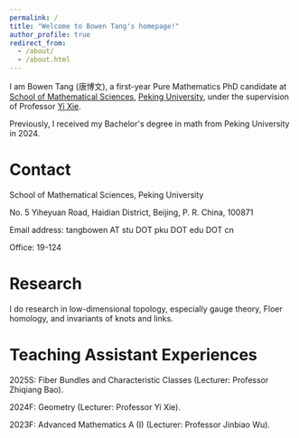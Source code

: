 ```yaml
---
permalink: /
title: "Welcome to Bowen Tang's homepage!"
author_profile: true
redirect_from: 
  - /about/
  - /about.html
---
```


I am Bowen Tang (唐博文), a first-year Pure Mathematics PhD candidate at [School of Mathematical Sciences](https://www.math.pku.edu.cn/), [Peking University](https://www.pku.edu.cn), under the supervision of Professor [Yi Xie](https://bicmr.pku.edu.cn/content/lists/11_catid74_zmx.html). 

Previously, I received my Bachelor's degree in math from Peking University in 2024.

Contact
======
School of Mathematical Sciences, Peking University

No. 5 Yiheyuan Road, Haidian District, Beijing, P. R. China, 100871

Email address: tangbowen AT stu DOT pku DOT edu DOT cn

Office: 19-124

Research
======
I do research in low-dimensional topology, especially gauge theory, Floer homology, and invariants of knots and links.

Teaching Assistant Experiences
======
2025S: Fiber Bundles and Characteristic Classes (Lecturer: Professor Zhiqiang Bao).

2024F: Geometry (Lecturer: Professor Yi Xie).

2023F: Advanced Mathematics A (I) (Lecturer: Professor Jinbiao Wu). 
